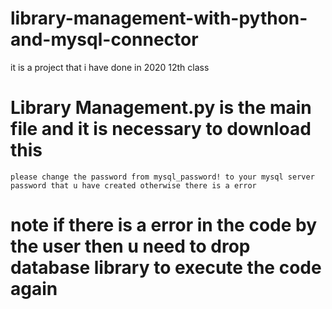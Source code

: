 # library-management-with-python-and-mysql-connector
it is a project that i have done in 2020 12th class

# Library Management.py is the main file and it is necessary to download this
```answer
please change the password from mysql_password! to your mysql server password that u have created otherwise there is a error
```


# note if there is a error in the code by the user then u need to drop database library to execute the code again
